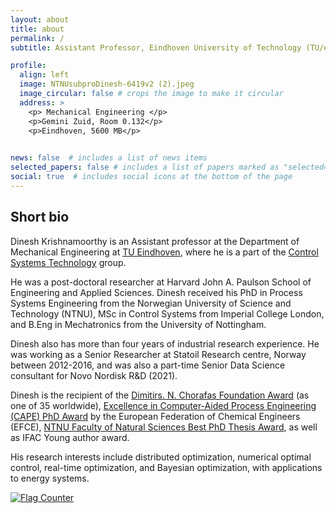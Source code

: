 ```yaml
---
layout: about
title: about
permalink: /
subtitle: Assistant Professor, Eindhoven University of Technology (TU/e)

profile:
  align: left
  image: NTNUsubproDinesh-6419v2 (2).jpeg
  image_circular: false # crops the image to make it circular
  address: >
    <p> Mechanical Engineering </p>
    <p>Gemini Zuid, Room 0.132</p>
    <p>Eindhoven, 5600 MB</p>
    

news: false  # includes a list of news items
selected_papers: false # includes a list of papers marked as "selected={true}"
social: true  # includes social icons at the bottom of the page
---
```



## Short bio
Dinesh Krishnamoorthy is an Assistant professor at the Department of Mechanical Engineering at [TU Eindhoven](https://www.tue.nl/en/our-university/departments/mechanical-engineering/), where he is a part of the [Control Systems Technology](https://www.tue.nl/en/research/research-groups/control-systems-technology/) group. 

He was a post-doctoral researcher at Harvard John A. Paulson School of Engineering and Applied Sciences. Dinesh received his PhD in Process Systems Engineering from the Norwegian University of Science and Technology (NTNU), MSc in Control Systems from Imperial College London, and B.Eng in Mechatronics from the University of Nottingham. 

Dinesh also has more than four years of industrial research experience. He was working as a Senior Researcher at Statoil Research centre, Norway between 2012-2016, and was also a part-time Senior Data Science consultant for Novo Nordisk R&D (2021). 

Dinesh is the recipient of the [Dimitirs. N. Chorafas Foundation Award](https://www.weizmann.ac.il/feinberg/sites/feinberg/files/uploads/files/chorafas_winners_2020_by_year_and_univeristy.pdf) (as one of 35 worldwide), [Excellence in Computer-Aided Process Engineering (CAPE) PhD Award](https://www.wp-cape.eu/index.php/outstanding-phd-thesis-on-cape/) by the European Federation of Chemical Engineers (EFCE), [NTNU Faculty of Natural Sciences Best PhD Thesis Award](https://www.youtube.com/watch?v=QuHFnoTiy-k&ab_channel=NTNUFakultetfornaturvitenskap), as well as IFAC Young author award. 

His research interests include distributed optimization, numerical optimal control, real-time optimization, and Bayesian optimization, with applications to energy systems.





<a href="https://info.flagcounter.com/0V1v"><img src="https://s11.flagcounter.com/count2/0V1v/bg_FFFFFF/txt_000000/border_CCCCCC/columns_2/maxflags_10/viewers_0/labels_0/pageviews_0/flags_0/percent_0/" alt="Flag Counter" border="0"></a>

